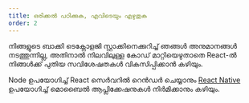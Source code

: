 ```yaml
---
title: ഒരിക്കൽ പഠിക്കുക, എവിടെയും എഴുതുക
order: 2
---
```


നിങ്ങളുടെ ബാക്കി ടെക്നോളജി സ്റ്റാക്കിനെക്കുറിച്ച് ഞങ്ങൾ അനുമാനങ്ങൾ നടത്തുന്നില്ല, അതിനാൽ നിലവിലുള്ള കോഡ് മാറ്റിയെഴുതാതെ React-ൽ നിങ്ങൾക്ക് പുതിയ സവിശേഷതകൾ വികസിപ്പിക്കാൻ കഴിയും.

Node ഉപയോഗിച്ച് React സെർവറിൽ റെൻഡർ ചെയ്യാനും [React Native](https://reactnative.dev/) ഉപയോഗിച്ച് മൊബൈൽ ആപ്ലിക്കേഷനുകൾ നിർമിക്കാനും കഴിയും.
